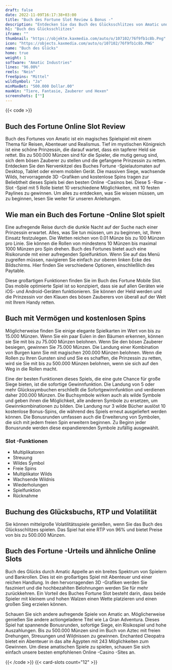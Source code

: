 ```yaml
---
draft: false
date: 2022-11-09T16:17:38+03:00
title: "Buch des Fortune Slot Review & Bonus -"
description: "Entdecken Sie das Buch des Glücksschlitzes von Amatic und gewinnen Sie bis zu 500.000 Münzen! Lesen Sie unsere Rezension für alle Informationen, die Sie wie RTP, Funktionen, Jackpot & Boni benötigen!"
h1: "Buch des Glücksschlitzes"
iframe: ""
thumbnail: "https://objekte.kaxmedia.com/auto/o/107102/76f9fb1c8b.Png"
icon: "https://objects.kaxmedia.com/auto/o/107102/76f9fb1c8b.PNG"
name: "Buch des Glücks"
home: true
weight: 1
software: "Amatic Industries"
lines: "96.00%"
reels: "Nein"
freeSpins: "Mittel"
wildSymbol: "Ja"
minMaxBet: "500.000 Dollar.00"
maxWin: "Tiere, Fantasie, Zauberer und Hexen"
screenshots: [""]
---
```


{{< code >}}<h2>Buch des Fortune Online Slot Review</h2><p>Buch des Fortunes von Amatic ist ein magisches Spielspiel mit einem Thema für Reisen, Abenteuer und Realismus. Tief im mystischen Königreich ist eine schöne Prinzessin, die darauf wartet, dass ein tapferer Held sie rettet. Bis zu 500.000 Münzen sind für die Spieler, die mutig genug sind, sich dem bösen Zauberer zu stellen und die gefangene Prinzessin zu retten. Entdecken Sie den Nervenkitzel des Buches Fortune -Spielautomaten auf Desktop, Tablet oder einem mobilen Gerät. Die massiven Siege, wachsende Wilds, hervorragende 3D -Grafiken und kostenlose Spins tragen zur Beliebtheit dieses Spiels bei den besten Online -Casinos bei. Diese 5 -Row -Slot -Spiel mit 5 Rolle bietet 10 verschiedene Möglichkeiten, mit 10 festen Paylines zu gewinnen. Um alles zu entdecken, was Sie wissen müssen, um zu beginnen, lesen Sie weiter für unseren Anleitungen.</p><h2>Wie man ein Buch des Fortune -Online Slot spielt</h2><p>Eine aufregende Reise durch die dunkle Nacht auf der Suche nach einer Prinzessin erwartet. Alles, was Sie tun müssen, um zu beginnen, ist, Ihren Einsatz festzulegen. Die Wetten reichen von 0.01 Münze bis zu 100 Münzen pro Linie. Sie können die Rollen von mindestens 10 Münzen bis maximal 1000 Münzen pro Spin drehen. Buch des Fortunes bietet auch eine Risikorunde mit einer aufregenden Spielfunktion. Wenn Sie auf das Menü zugreifen müssen, navigieren Sie einfach zur oberen linken Ecke des Bildschirms. Hier finden Sie verschiedene Optionen, einschließlich des Paytable.</p><p>Diese großartigen Funktionen finden Sie im Buch des Fortune Mobile Slot. Das mobile optimierte Spiel ist so konzipiert, dass sie auf allen Geräten wie iOS- und Android-Geräten funktionieren. Sie können der Held werden und die Prinzessin vor den Klauen des bösen Zauberers von überall auf der Welt mit Ihrem Handy retten.</p><h2>Buch mit Vermögen und kostenlosen Spins</h2><p>Möglicherweise finden Sie einige elegante Spielkarten im Wert von bis zu 15.000 Münzen. Wenn Sie ein paar Eulen in den Bäumen erkennen, können sie Sie mit bis zu 75.000 Münzen belohnen. Wenn Sie den bösen Zauberer besiegen, gewinnen Sie 75.000 Münzen. Die Landung einer Kombination von Burgen kann Sie mit magischen 200.000 Münzen belohnen. Wenn die Rollen zu Ihren Gunsten sind und Sie es schaffen, die Prinzessin zu retten, wird sie Sie mit bis zu 500.000 Münzen belohnen, wenn sie sich auf den Weg in die Rollen macht.</p><p>Eine der besten Funktionen dieses Spiels, die eine gute Chance für große Siege bieten, ist die sofortige Gewinnfunktion. Die Landung von 5 oder mehr Glückssymbuchen erschließt die Sofortgewinnfunktion und verdienen daher 200.000 Münzen. Die Buchsymbole wirken auch als wilde Symbole und geben ihnen die Möglichkeit, alle anderen Symbole zu ersetzen, um Gewinnkombinationen zu bilden. Die Landung nur 3 wilde Bücher auslöst 10 kostenlose Bonus-Spins, die während des Spiels erneut ausgeliefert werden können. Die Bonusrunden umfassen auch die Erweiterung von Symbolen, die sich mit jedem freien Spin erweitern beginnen. Zu Beginn jeder Bonusrunde werden diese expandierenden Symbole zufällig ausgewählt.</p><h3>
Slot -Funktionen</h3><ul>
<li></span>
Multiplikatoren</li>
<li></span>
Streuung</li>
<li></span>
Wildes Symbol</li>
<li></span>
Freie Spins</li>
<li></span>
Multiplikator Wilds</li>
<li></span>
Wachsende Wildnis</li>
<li></span>
Wiederholungen</li>
<li></span>
Spielfunktion</li>
<li></span>
Rücknahme</li></ul><h2>Buchung des Glücksbuchs, RTP und Volatilität</h2><p>Sie können mittelgroße Volatilitätsspiele genießen, wenn Sie das Buch des Glücksschlitzes spielen. Das Spiel hat eine RTP von 96% und bietet Preise von bis zu 500.000 Münzen.</p><h2>Buch des Fortune -Urteils und ähnliche Online Slots</h2><p>Buch des Glücks durch Amatic Appelle an ein breites Spektrum von Spielern und Bankrollen. Dies ist ein großartiges Spiel mit Abenteuer und einer reichen Handlung. In den hervorragenden 3D -Grafiken werden Sie fasziniert und die hochbezahlten Belohnungen werden Sie für mehr zurückkehren. Ein Vorteil des Buches Fortune Slot besteht darin, dass beide Spieler mit kleinem und hohen Walzen einen Wette platzieren und einen großen Sieg erzielen können.</p><p>Schauen Sie sich andere aufregende Spiele von Amatic an. Möglicherweise genießen Sie andere actiongeladene Titel wie La Gran Adventura. Dieses Spiel hat spannende Bonusrunden, sofortige Siege, ein Risikospiel und hohe Auszahlungen. Bis zu 500.000 Münzen sind im Buch von Aztec mit freien Drehungen, Streuungen und Wildnissen zu gewinnen. Enchanted Cleopatra bietet ein Abenteuer in das alte Ägypten mit 243 Möglichkeiten zum Gewinnen. Um diese amatischen Spiele zu spielen, schauen Sie sich einfach unsere besten empfohlenen Online -Casino -Sites an.</p>{{< /code >}}
 {{< card-slots count="12" >}}